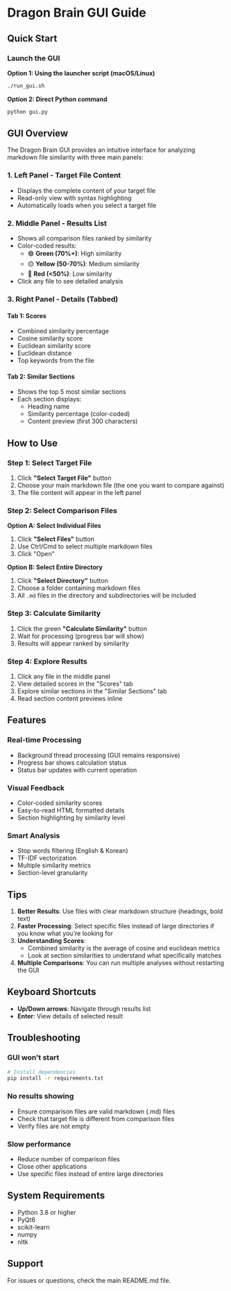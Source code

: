 # Dragon Brain GUI Guide

## Quick Start

### Launch the GUI

**Option 1: Using the launcher script (macOS/Linux)**
```bash
./run_gui.sh
```

**Option 2: Direct Python command**
```bash
python gui.py
```

## GUI Overview

The Dragon Brain GUI provides an intuitive interface for analyzing markdown file similarity with three main panels:

### 1. Left Panel - Target File Content
- Displays the complete content of your target file
- Read-only view with syntax highlighting
- Automatically loads when you select a target file

### 2. Middle Panel - Results List
- Shows all comparison files ranked by similarity
- Color-coded results:
  - 🟢 **Green (70%+)**: High similarity
  - 🟡 **Yellow (50-70%)**: Medium similarity
  - 🔴 **Red (<50%)**: Low similarity
- Click any file to see detailed analysis

### 3. Right Panel - Details (Tabbed)

#### Tab 1: Scores
- Combined similarity percentage
- Cosine similarity score
- Euclidean similarity score
- Euclidean distance
- Top keywords from the file

#### Tab 2: Similar Sections
- Shows the top 5 most similar sections
- Each section displays:
  - Heading name
  - Similarity percentage (color-coded)
  - Content preview (first 300 characters)

## How to Use

### Step 1: Select Target File
1. Click **"Select Target File"** button
2. Choose your main markdown file (the one you want to compare against)
3. The file content will appear in the left panel

### Step 2: Select Comparison Files

**Option A: Select Individual Files**
1. Click **"Select Files"** button
2. Use Ctrl/Cmd to select multiple markdown files
3. Click "Open"

**Option B: Select Entire Directory**
1. Click **"Select Directory"** button
2. Choose a folder containing markdown files
3. All `.md` files in the directory and subdirectories will be included

### Step 3: Calculate Similarity
1. Click the green **"Calculate Similarity"** button
2. Wait for processing (progress bar will show)
3. Results will appear ranked by similarity

### Step 4: Explore Results
1. Click any file in the middle panel
2. View detailed scores in the "Scores" tab
3. Explore similar sections in the "Similar Sections" tab
4. Read section content previews inline

## Features

### Real-time Processing
- Background thread processing (GUI remains responsive)
- Progress bar shows calculation status
- Status bar updates with current operation

### Visual Feedback
- Color-coded similarity scores
- Easy-to-read HTML formatted details
- Section highlighting by similarity level

### Smart Analysis
- Stop words filtering (English & Korean)
- TF-IDF vectorization
- Multiple similarity metrics
- Section-level granularity

## Tips

1. **Better Results**: Use files with clear markdown structure (headings, bold text)
2. **Faster Processing**: Select specific files instead of large directories if you know what you're looking for
3. **Understanding Scores**:
   - Combined similarity is the average of cosine and euclidean metrics
   - Look at section similarities to understand what specifically matches
4. **Multiple Comparisons**: You can run multiple analyses without restarting the GUI

## Keyboard Shortcuts
- **Up/Down arrows**: Navigate through results list
- **Enter**: View details of selected result

## Troubleshooting

### GUI won't start
```bash
# Install dependencies
pip install -r requirements.txt
```

### No results showing
- Ensure comparison files are valid markdown (.md) files
- Check that target file is different from comparison files
- Verify files are not empty

### Slow performance
- Reduce number of comparison files
- Close other applications
- Use specific files instead of entire large directories

## System Requirements

- Python 3.8 or higher
- PyQt6
- scikit-learn
- numpy
- nltk

## Support

For issues or questions, check the main README.md file.
